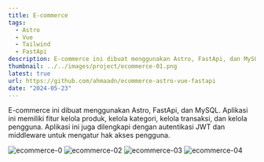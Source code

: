 ```yaml
---
title: E-commerce
tags:
  - Astro
  - Vue
  - Tailwind
  - FastApi
description: E-commerce ini dibuat menggunakan Astro, FastApi, dan MySQL
thumbnail: ../../images/project/ecommerce-01.png
latest: true
url: https://github.com/ahmaadn/ecommerce-astro-vue-fastapi
date: "2024-05-23"
---
```


E-commerce ini dibuat menggunakan Astro, FastApi, dan MySQL. Aplikasi ini memiliki fitur kelola produk, kelola kategori, kelola transaksi, dan kelola pengguna. Aplikasi ini juga dilengkapi dengan autentikasi JWT dan middleware untuk mengatur hak akses pengguna.

![ecommerce-0](../../images/project/ecommerce-01.png)
![ecommerce-02](../../images/project/ecommerce-02.jpeg)
![ecommerce-03](../../images/project/ecommerce-03.jpeg)
![ecommerce-04](../../images/project/ecommerce-04.jpeg)
